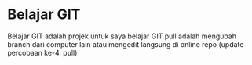 # Belajar GIT
Belajar GIT adalah projek untuk saya belajar GIT
pull adalah mengubah branch dari computer lain atau mengedit langsung di online repo
(update percobaan ke-4. pull)
